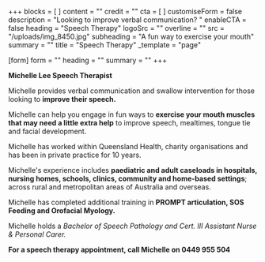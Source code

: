 +++
blocks = [ ]
content = ""
credit = ""
cta = [ ]
customiseForm = false
description = "Looking to improve verbal communication? "
enableCTA = false
heading = "Speech Therapy"
logoSrc = ""
overline = ""
src = "/uploads/img_8450.jpg"
subheading = "A fun way to exercise your mouth"
summary = ""
title = "Speech Therapy"
_template = "page"

[form]
form = ""
heading = ""
summary = ""
+++

**Michelle Lee Speech Therapist** 

Michelle provides verbal communication and swallow intervention for those looking to **improve their speech.**

Michelle can help you engage in fun ways to **exercise your mouth muscles that may need a little extra help** to improve speech, mealtimes, tongue tie and facial development.

Michelle has worked within Queensland Health, charity organisations and has been in private practice for 10 years.

Michelle's experience includes **paediatric and adult caseloads in hospitals, nursing homes, schools, clinics, community and home-based settings**; across rural and metropolitan areas of Australia and overseas. 

Michelle has completed additional training in **PROMPT articulation, SOS Feeding and Orofacial Myology.**

Michelle holds a _Bachelor of Speech Pathology and Cert. III Assistant Nurse & Personal Carer._

**For a speech therapy appointment, call Michelle on 0449 955 504**
